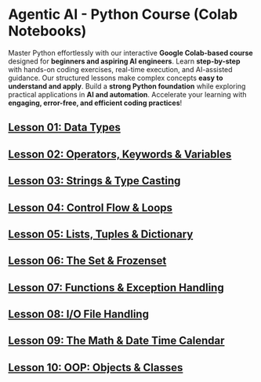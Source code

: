 # Agentic AI - Python Course (Colab Notebooks)

Master Python effortlessly with our interactive **Google Colab-based course** designed for **beginners and aspiring AI engineers**. Learn **step-by-step** with hands-on coding exercises, real-time execution, and AI-assisted guidance. Our structured lessons make complex concepts **easy to understand and apply**. Build a **strong Python foundation** while exploring practical applications in **AI and automation**. Accelerate your learning with **engaging, error-free, and efficient coding practices**!

## [Lesson 01: Data Types](https://colab.research.google.com/drive/1gNQDG1m7_cf-cY5cm_tmYNKDuwD9RneN?usp=sharing)

## [Lesson 02: Operators, Keywords & Variables](https://colab.research.google.com/drive/1ct5Efj7xRRpu155NOx38dNgnpQgC25yv?usp=sharing)

## [Lesson 03: Strings & Type Casting](https://colab.research.google.com/drive/1Ho_ZEbgOB_Y3YjtPWqoJwjVXgpmM5fQS?usp=sharing)

## [Lesson 04: Control Flow & Loops](https://colab.research.google.com/drive/19CfIJYDVeQJAeGw-L2MuPuxAhMJGA8Cm?usp=sharing)

## [Lesson 05: Lists, Tuples & Dictionary](https://colab.research.google.com/drive/1yPH2ErmQWlOli9HZR1l2EBUB5FIGY-tZ?usp=sharing)

## [Lesson 06: The Set & Frozenset](https://colab.research.google.com/drive/1qsMQMYeeu-XpOEDW2s4JgQ24AwqVcuoW?usp=sharing)

## [Lesson 07: Functions & Exception Handling](https://colab.research.google.com/drive/1hK73zQXY_qO9xZYxpX2zVtemBWM0Rq6O?usp=sharing)

## [Lesson 08: I/O File Handling](https://colab.research.google.com/drive/12l0swaVyLwOvsMfoPNzUmpvfs2_VZ5bW?usp=sharing)

## [Lesson 09: The Math & Date Time Calendar](https://colab.research.google.com/drive/19ntCCcj3Dwy_nPmkHgJ4XVmsH3HmNJ-R?usp=sharing)

## [Lesson 10: OOP: Objects & Classes](https://colab.research.google.com/drive/10kCAqWJarynBmsvZwD9OAo9SYDq6Bwvr?usp=sharing)
